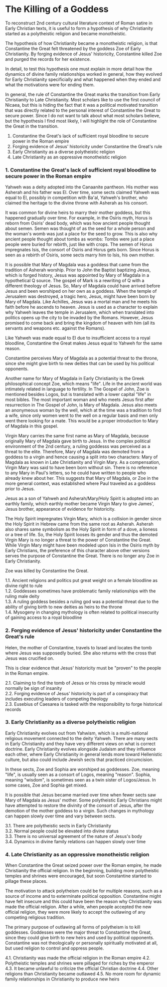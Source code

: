 # The Killing of a Goddess

To reconstruct 2nd century cultural literature context of Roman satire in Early Christian texts,
it is useful to form a hypothesis of why Christianity started as a polytheistic religion and became monotheistic.

The hypothesis of how Christianity became a monotheistic religion,
is that Constantine the Great felt threatened by the goddess Zoe of Early Christianity.
By forging evidence of Jesus' historicity, Constantine killed Zoe and purged the records for her existence.

In detail, to test this hypothesis one must explain in more detail how the dynamics of divine family relationships worked in general,
how they evolved for Early Christianity specificially and what happened when they ended and what the motivations were for ending them.

In general, the rule of Constantine the Great marks the transition from Early Christianity to Late Christianity.
Most scholars like to use the first council of Nicaea, but this is hiding the fact that it was a political motivated transition
that was directly related to the personal interest of Constantine the Great to secure power.
Since I do not want to talk about what most scholars believe, but the hypothesis I find most likely,
I will highlight the role of Constantine the Great in the transition.

1. Constantine the Great's lack of sufficient royal bloodline to secure power in the Roman empire
2. Forging evidence of Jesus' historicity under Constantine the Great's rule
3. Early Christianity as a diverse polytheistic religion
4. Late Christianity as an oppressive monotheistic religion

### 1. Constantine the Great's lack of sufficient royal bloodline to secure power in the Roman empire

Yahweh was a deity adopted into the Canaanite pantheon.
His mother was Asherah and his father was El.
Over time, some sects claimed Yahweh was equal to El,
possibly in competition with Ba'al, Yahweh's brother,
who claimed the heritage to the divine throne with Asherah as his consort.

It was common for divine heirs to marry their mother goddess, but this happened gradually over time.
For example, in the Osiris myth, Horus is reborn from Osiris' dead body, which was how ancient people thought about semen.
Semen was thought of as the seed for a whole person and the woman's womb was just a place for the seed to grow.
This is also why ancient people thought about tombs as wombs:
Tombs were just a place people were buried for rebirth, just like with crops.
The semen of Horus impregnates Isis, the consort of Osiris and Horus gets born.
Since Horus is seen as a rebirth of Osiris, some sects marry him to Isis, his own mother.

It is possible that Mary of Magdala was a goddess that came from the tradition of Asherah worship.
Prior to John the Baptist baptizing Jesus, which is forged history,
Jesus was appointed by Mary of Magdala in a hypothetical Q source.
The gospel of Mark is a rewriting of Q with a different theology of Jesus.
So, Mary of Magdala could have arrived before Jesus and been worshiped on her own as a goddess.
When the temple of Jerusalem was destroyed, a tragic hero, Jesus, might have been born by Mary of Magdala.
Like Achilles, Jesus was a mortal man and he meets his faith before he ascends to heaven.
Jesus is used as a character to explain why Yahweh leaves the temple in Jerusalem,
which when translated into politics opens up the city to be invaded by the Romans.
However, Jesus promised to come back and bring the kingdom of heaven with him (all its servants and weapons etc. against the Romans).

Like Yahweh was made equal to El due to insufficient access to a royal bloodline,
Constantine the Great makes Jesus equal to Yahweh for the same reason.

Constantine perceives Mary of Magdala as a potential threat to the throne,
since she might give birth to new deities that can be used by his political opponents.

Another name for Mary of Magdala in Early Christianity is the Greek philosophical concept Zoe, which means "life".
Life in the ancient world was intimately related in language to fertility.
In The Gospel of John, Zoe is mentioned besides Logos, but is translated with a lower capital "life" in most bibles.
The most important woman and who meets Jesus first after resurrection in The Gospel of John, is Mary of Magdala.
Jesus also meets an anonymeous woman by the well, which at the time was a tradition to find a wife,
since only women went to the well on a regular basis and men only went there looking for a mate.
This would be a proper introduction to Mary of Magdala in this gospel.

Virgin Mary carries the same first name as Mary of Magdala,
because originally Mary of Magdala gave birth to Jesus.
In the complex political environment of the 2nd century,
a ruling goddesss was perceived as a threat to the elite.
Therefore, Mary of Magdala was demoted from a goddess to a virgin and hence causing a split into two characters:
Mary of Magdala as known in Late Christianity and Virgin Mary.
As a compensation, Virgin Mary was said to have been born without sin.
There is no reference to any Mary in Paul's letters, so he could have written to people who already knew about her.
This suggests that Mary of Magdala, or Zoe in the more general context,
was established where Paul traveled as a goddess prior to Jesus.

Jesus as a son of Yahweh and Asherah/Mary/Holy Spirit is adopted into an earthly family,
which earthly mother became Virgin Mary to give James', Jesus brother, appearance of evidence for historicity.

The Holy Spirit impregnates Virgin Mary, which is a collision in gender since the Holy Spirit in Hebrew came from the same root as Asherah.
Asherah also shares same symbolism as the Holy Spirit in form of a dove, a lioness or a tree of life.
So, the Holy Spirit looses its gender and thus the demoted Virgin Mary is no longer a threat to the power of Constantine the Great.
While Virgin Mary might have been modeled upon Isis in the Osiris myth by Early Christians,
the preference of this character above other versions serves the purpose of Constantine the Great.
There is no longer any Zoe in Early Christianity.

Zoe was killed by Constantine the Great.

1.1. Ancient religions and politics put great weight on a female bloodline as divine right to rule  
1.2. Goddesses sometimes have problematic family relationships with the ruling male deity  
1.3. A ruling goddess besides a ruling god was a potential threat due to the ability of giving birth to new deities as heirs to the throne  
1.4. Mysogeny in changing mythology is often related to political insecurity of gaining access to a royal bloodline  

### 2. Forging evidence of Jesus' historicity under Constantine the Great's rule

Helen, the mother of Constantine, travels to Israel and locates the tomb where Jesus was supposedly buried.
She also returns with the cross that Jesus was crucified on.

This is clear evidence that Jesus' historicity must be "proven" to the people in the Roman empire.

2.1. Claiming to find the tomb of Jesus or his cross by miracle would normally be sign of insanity  
2.2. Forging evidence of Jesus' historicity is part of a conspiracy that includes executing leaders of competing theology  
2.3. Eusebius of Caesarea is tasked with the responsibility to forge historical records  

### 3. Early Christianity as a diverse polytheistic religion

Early Christianity evolves out from Yahwism, which is a multi-national religious movement connected to the deity Yahweh.
There are many sects in Early Christianity and they have very different views on what is correct doctrine.
Early Christianity evolves alongside Judaism and they influence each other,
where Early Christianity in general lends more toward Hellenistic culture,
but also could include Jewish sects that practiced circumcision.

In these sects, Zoe and Sophia are worshiped as goddesses.
Zoe, meaning "life", is usually seen as a consort of Logos, meaning "reason".
Sophia, meaning "wisdom", is sometimes seen as a twin sister of Logos/Jesus.
In some cases, Zoe and Sophia get mixed.

It is possible that Jesus became married over time when fewer sects saw Mary of Magdala as Jesus' mother.
Some polytheistic Early Christians might have attempted to restore the divinity of the consort of Jesus,
after the demotion of the mother goddess to a virgin.
Such changes in mythology can happen slowly over time and vary between sects.

3.1. There are polytheistic sects in Early Christianity  
3.2. Normal people could be elevated into divine status  
3.3. There is no universal agreement of the nature of Jesus's body  
3.4. Dynamics in divine family relations can happen slowly over time

### 4. Late Christianity as an oppressive monotheistic religion

When Constantine the Great seized power over the Roman empire,
he made Christianity the official religion.
In the beginning, building more polytheistic temples and shrines were encouraged,
but soon Constantine started to pillage these places.

The motivation to attack polytheism could be for multiple reasons,
such as a source of income and to exterminate political opposition.
Constantine might have felt insecure and this could have been the reason why Christianity was made the official religion.
After a while, when people accepted the new official religion,
they were more likely to accept the outlawing of any competing religious tradition.

The primary purpose of outlawing all forms of polytheism is to kill goddesses.
Goddesses were the major threat to Constantine the Great,
since they could give birth to new heirs and used by political opponents.
Constantine was not theologically or personally spiritually motivated at all,
but used religion to control and oppress people.

4.1. Christianity was made the official religion in the Roman empire
4.2. Polytheistic temples and shrines were pillaged for riches by the emperor
4.3. It became unlawful to criticize the official Christian doctrine
4.4. Other religions than Christianity became outlawed
4.5. No more room for dynamic family relationships in Christianity to produce new heirs

